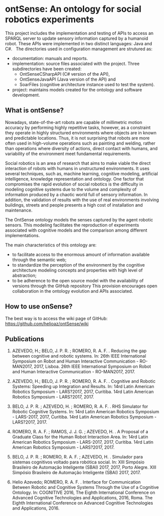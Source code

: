 # ontSense: An ontology for social robotics experiments

This project includes the implementation and testing of APIs to access an SPARQL server to update sensory information captured by a humanoid robot. These APIs were implemented in two distinct languages: Java and C#.
 
The directories used in configuration management are strutured as:

  - documentation: manuals and reports.
  - implementation: source files associated with the project. Three subdirectories have been created: 
      - OntSenseCSharpAPI (C# version of the API), 
      - OntSenseJavaAPI   (Java version of the API)  and 
      - SoarFiles (cognitive architecture instance used to test the system).
  - project: maintains models created for the  ontology and software development.

## What is ontSense?
Nowadays, state-of-the-art robots are capable of millimetric motion accuracy by performing highly repetitive tasks, however, as a constraint they operate in highly structured environments where objects are in known and predictable locations. Thus, it is not surprising that robots are more often used in high-volume operations such as painting and welding, rather than operations where diversity of actions, direct contact with humans, and variability of the environment meet fundamental requirements. 

Social robotics is an area of research that aims to make viable the direct interaction of robots with humans in unstructured environments. It uses several techniques,  such as, machine learning, cognitive modeling, artificial intelligence, knowledge representation and ontology.    One factor that compromises the rapid evolution of social robotics  is the difficulty in modeling cognitive systems due to the volume and complexity of information produced by a chaotic world full of sensory information. In addition, the validation of results with the use of real environments involving buildings, streets and people presents a high cost of installation and maintenance. 

The OntSense ontology  models the senses captured by the agent robotic sensors. This modeling  facilitates the reproduction of experiments associated with cognitive models and the comparison among different implementations. 

The main characteristics of this ontology are:

  - to facilitate access to the enormous amount of information available through the semantic web;
  - to standardize the perception of the environment by the cognitive architecture modeling concepts and properties with high level of abstraction;
  - to be adherence to the open source model with the availability of versions through the GitHub repository  This provision encourages open collaboration in the ontology evolution  and  APIs associated.	
  
  ## How to use onSense?
 The best way is to access the wiki page of GitHub:  https://github.com/helioaz/ontSense/wiki
  
  ## Publications
  1. AZEVEDO, H.; BELO, J. P. R. ; ROMERO, R. A. F. . Reducing the gap between cognitive and robotic systems. In: 26th IEEE International Symposium on Robot and Human Interactive Communication - RO-MAN2017, 2017, Lisboa. 26th IEEE International Symposium on Robot and Human Interactive Communication - RO-MAN2017, 2017.

2. AZEVEDO, H.; BELO, J. P. R. ; ROMERO, R. A. F. . Cognitive and Robotic Systems: Speeding up Integration and Results. In: 14rd Latin American Robotics Symposium - LARS?2017, 2017, Curitiba. 14rd Latin American Robotics Symposium - LARS?2017, 2017.

3. BELO, J. P. R. ; AZEVEDO, H. ; ROMERO, R. A. F. . RHS Simulator for Robotic Cognitive Systems. In: 14rd Latin American Robotics Symposium - LARS-2017, 2017, Curitiba. 14rd Latin American Robotics Symposium - LARS?2017, 2017.

4. ROMERO, R. A. F. ; RAMOS, J. J. G. ; AZEVEDO, H. . A Proposal of a Graduate Class for the Human Robot Interaction Area. In: 14rd Latin American Robotics Symposium - LARS-2017, 2017, Curitiba. 14rd Latin American Robotics Symposium - LARS?2017, 2017.

5. BELO, J. P. R. ; ROMERO, R. A. F. ; AZEVEDO, H. . Simulador para sistemas cognitivos voltado para robótica social. In: XIII Simpósio Brasileiro de Automação Inteligente (SBAI) 2017, 2017, Porto Alegre. XIII Simpósio Brasileiro de Automação Inteligente (SBAI) 2017, 2017.

6. Helio Azevedo; ROMERO, R. A. F. . Interface for Communication Between Robotic and Cognitive Systems Through the Use of a Cognitive Ontology. In: COGNITIVE 2016, The Eighth International Conference on Advanced Cognitive Technologies and Applications, 2016, Roma. The Eighth International Conference on Advanced Cognitive Technologies and Applications, 2016.
	
